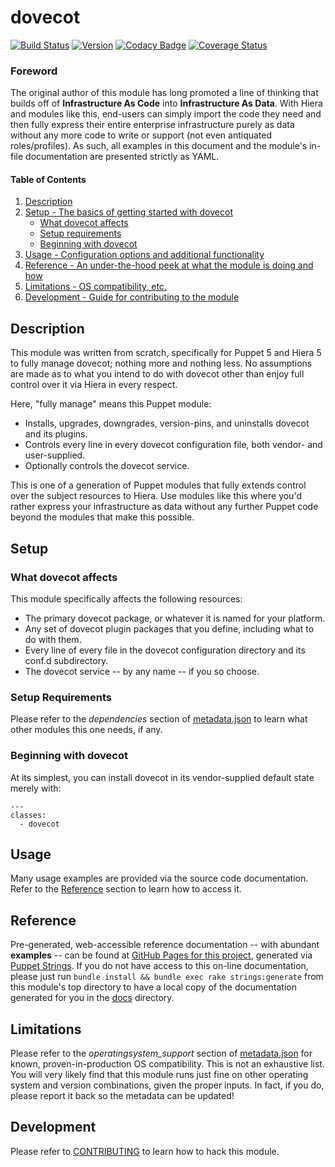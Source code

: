 # dovecot

[![Build Status](https://travis-ci.org/wwkimball/wwkimball-dovecot.svg?branch=master)](https://travis-ci.org/wwkimball/wwkimball-dovecot) [![Version](https://img.shields.io/puppetforge/v/wwkimball/dovecot.svg)](https://forge.puppet.com/wwkimball/dovecot) [![Codacy Badge](https://api.codacy.com/project/badge/Grade/3bfb5fb2b84042cf972b468eb1418b80)](https://www.codacy.com/app/wwkimball/wwkimball-dovecot?utm_source=github.com&amp;utm_medium=referral&amp;utm_content=wwkimball/wwkimball-dovecot&amp;utm_campaign=Badge_Grade) [![Coverage Status](https://coveralls.io/repos/github/wwkimball/wwkimball-dovecot/badge.svg?branch=master)](https://coveralls.io/github/wwkimball/wwkimball-dovecot?branch=master)

### Foreword

The original author of this module has long promoted a line of thinking that
builds off of **Infrastructure As Code** into **Infrastructure As Data**.  With
Hiera and modules like this, end-users can simply import the code they need and
then fully express their entire enterprise infrastructure purely as data without
any more code to write or support (not even antiquated roles/profiles).  As
such, all examples in this document and the module's in-file documentation are
presented strictly as YAML.

#### Table of Contents

1. [Description](#description)
2. [Setup - The basics of getting started with dovecot](#setup)
    * [What dovecot affects](#what-dovecot-affects)
    * [Setup requirements](#setup-requirements)
    * [Beginning with dovecot](#beginning-with-dovecot)
3. [Usage - Configuration options and additional functionality](#usage)
4. [Reference - An under-the-hood peek at what the module is doing and how](#reference)
5. [Limitations - OS compatibility, etc.](#limitations)
6. [Development - Guide for contributing to the module](#development)

## Description

This module was written from scratch, specifically for Puppet 5 and Hiera 5 to fully manage dovecot; nothing more and nothing less.  No assumptions are made as to what you intend to do with dovecot other than enjoy full control over it via Hiera in every respect.

Here, "fully manage" means this Puppet module:

* Installs, upgrades, downgrades, version-pins, and uninstalls dovecot and its plugins.
* Controls every line in every dovecot configuration file, both vendor- and user-supplied.
* Optionally controls the dovecot service.

This is one of a generation of Puppet modules that fully extends control over the subject resources to Hiera.  Use modules like this where you'd rather express your infrastructure as data without any further Puppet code beyond the modules that make this possible.

## Setup

### What dovecot affects

This module specifically affects the following resources:

* The primary dovecot package, or whatever it is named for your platform.
* Any set of dovecot plugin packages that you define, including what to do with them.
* Every line of every file in the dovecot configuration directory and its conf.d subdirectory.
* The dovecot service -- by any name -- if you so choose.

### Setup Requirements

Please refer to the *dependencies* section of [metadata.json](metadata.json) to learn what other modules this one needs, if any.

### Beginning with dovecot

At its simplest, you can install dovecot in its vendor-supplied default state merely with:

```
---
classes:
  - dovecot
```

## Usage

Many usage examples are provided via the source code documentation.  Refer to the [Reference](#reference) section to learn how to access it.

## Reference

Pre-generated, web-accessible reference documentation -- with abundant **examples** -- can be found at [GitHub Pages for this project](https://wwkimball.github.io/wwkimball-dovecot/puppet_classes/dovecot.html), generated via [Puppet Strings](https://github.com/puppetlabs/puppet-strings).  If you do not have access to this on-line documentation, please just run `bundle install && bundle exec rake strings:generate` from this module's top directory to have a local copy of the documentation generated for you in the [docs](docs/index.html) directory.

## Limitations

Please refer to the *operatingsystem_support* section of [metadata.json](metadata.json) for known, proven-in-production OS compatibility.  This is not an exhaustive list.  You will very likely find that this module runs just fine on other operating system and version combinations, given the proper inputs.  In fact, if you do, please report it back so the metadata can be updated!

## Development

Please refer to [CONTRIBUTING](CONTRIBUTING.md) to learn how to hack this module.
